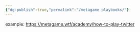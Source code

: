 ```yaml
---
{"dg-publish":true,"permalink":"/metagame playbooks/"}
---
```


example: https://metagame.wtf/academy/how-to-play-twitter